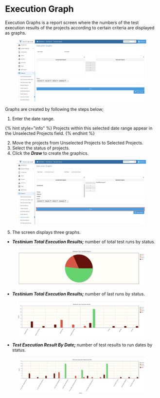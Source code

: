 # Execution Graph

Execution Graphs is a report screen where the numbers of the test execution results of the projects according to certain criteria are displayed as graphs.&#x20;

<figure><img src="../.gitbook/assets/Screenshot 2025-02-20 at 21.27.23.png" alt=""><figcaption></figcaption></figure>

Graphs are created by following the steps below;

1. Enter the date range.

{% hint style="info" %}
Projects within this selected date range appear in the Unselected Projects field.
{% endhint %}

2. Move the projects from Unselected Projects to Selected Projects.
3. Select the status of projects.
4. Click the _**Draw**_ to create the graphics.

<figure><img src="../.gitbook/assets/Screenshot 2025-02-20 at 21.28.28.png" alt=""><figcaption></figcaption></figure>

5. The screen displays three graphs.

* _**Testinium Total Execution Results;**_ number of total test runs by status.

<figure><img src="../.gitbook/assets/Screenshot 2025-02-20 at 22.23.12.png" alt=""><figcaption></figcaption></figure>

* _**Testinium Total Execution Results;**_ number of last runs by status.

<figure><img src="../.gitbook/assets/Screenshot 2025-02-20 at 22.29.26.png" alt=""><figcaption></figcaption></figure>

* _**Test Execution Result By Date;**_ number of test results to run dates by status.

<figure><img src="../.gitbook/assets/Screenshot 2025-02-20 at 22.33.58.png" alt=""><figcaption></figcaption></figure>

